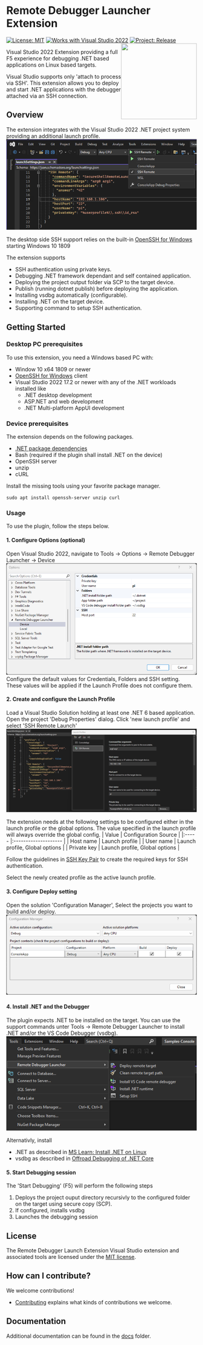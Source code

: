 # Remote Debugger Launcher Extension
[![License: MIT](https://img.shields.io/badge/License-MIT-green.svg)](LICENSE)
[![Works with Visual Studio 2022](https://img.shields.io/static/v1.svg?label=VS&message=2022&color=A853C7)](README.md)
[![Project: Release](https://github.com/MichaelKoster70/RemoteDebuggerLaunchExtension/actions/workflows/project-release.yml/badge.svg?branch=main)](https://github.com/MichaelKoster70/RemoteDebuggerLaunchExtension/actions/workflows/project-release.yml)
<image align="right" width="200" height="200" src="./docs/Logo.png" />

Visual Studio 2022 Extension providing a full F5 experience for debugging .NET based applications on Linux based targets.

Visual Studio supports only 'attach to process via SSH'. This extension allows you to deploy and start .NET applications with the debugger attached via an SSH connection.

## Overview

The extension integrates with the Visual Studio 2022 .NET project system providing an additional launch profile.
![Launch Profile](docs/ScreenShort-LaunchProfile.png)

The desktop side SSH support relies on the built-in [OpenSSH for Windows](https://learn.microsoft.com/en-us/windows-server/administration/openssh/openssh_overview) starting Windows 10 1809

The extension supports
- SSH authentication using private keys.
- Debugging .NET framework dependant and self contained application.
- Deploying the project output folder via SCP to the target device.
- Publish (running dotnet publish) before deploying the application.
- Installing vsdbg automatically (configurable).
- Installing .NET on the target device.
- Supporting command to setup SSH authentication.

## Getting Started

### Desktop PC prerequisites
To use this extension, you need a Windows based PC with:
- Window 10 x64 1809 or newer
- [OpenSSH for Windows](https://learn.microsoft.com/en-us/windows-server/administration/openssh/openssh_overview) client
- Visual Studio 2022 17.2 or newer with any of the .NET workloads installed like
  - .NET desktop development
  - ASP.NET and web development
  - .NET Multi-platform AppUI development


### Device prerequisites
The extension depends on the following packages.
- [.NET package dependencies](https://github.com/dotnet/core/blob/main/release-notes/7.0/linux-packages.md)
- Bash (required if the plugin shall install .NET on the device)
- OpenSSH server
- unzip
- cURL

Install the missing tools using your favorite package manager.
```
sudo apt install openssh-server unzip curl
```

### Usage
To use the plugin, follow the steps below.

#### 1. Configure Options (optional)
Open Visual Studio 2022, navigate to Tools -> Options -> Remote Debugger Launcher -> Device
![VS Options](docs/ScreenShort-Options.png)
Configure the default values for Credentials, Folders and SSH setting. These values will be applied if the Launch Profile does not configure them.

#### 2. Create and configure the Launch Profile
Load a Visual Studio Solution holding at least one .NET 6 based application.
Open the project 'Debug Properties' dialog. Click 'new launch profile' and select 'SSH Remote Launch'
![LaunchProfileDialog](docs/ScreenShort-LaunchProfileDialog.png)

The extension needs at the following settings to be configured either in the launch profile or the global options. The value specified in the launch profile will always override the global config.
| Value | Configuration Source |
|:----- |:-------------------- |
| Host name | Launch profile |
| User name | Launch profile, Global options |
| Private key | Launch profile, Global options |

Follow the guidelines in [SSH Key Pair](docs/SshKeyPair.md) to create the required keys for SSH authentication.

Select the newly created profile as the active launch profile.

#### 3. Configure Deploy setting
Open the solution 'Configuration Manager', Select the projects you want to build and/or deploy.
![VS ConfigurationManager](docs/ScreenShort-ConfigurationManager.png)

#### 4. Install .NET and the Debugger
The plugin expects .NET to be installed on the target. You can use the support commands unter Tools -> Remote Debugger Launcher to install .NET and/or the VS Code Debugger (vsdbg).
![Commands](docs/ScreenShort-Commands.png)

Alternativly, install
- .NET as described in [MS Learn: Install .NET on Linux](https://learn.microsoft.com/en-us/dotnet/core/install/linux)
- vsdbg as described in [Offroad Debugging of .NET Core](https://github.com/Microsoft/MIEngine/wiki/Offroad-Debugging-of-.NET-Core-on-Linux---OSX-from-Visual-Studio)

#### 5. Start Debugging session
The 'Start Debugging' (F5) will perform the following steps
1. Deploys the project ouput directory recursivly to the configured folder on the target using secure copy (SCP).
2. If configured, installs vsdbg
3. Launches the debugging session

## License
The Remote Debugger Launch Extension Visual Studio extension and associated tools are licensed under the [MIT license](LICENSE).

## How can I contribute?
We welcome contributions! 
- [Contributing](CONTRIBUTING.md) explains what kinds of contributions we welcome.

## Documentation
Additional documentation can be found in the [docs](docs/readme.md) folder.
